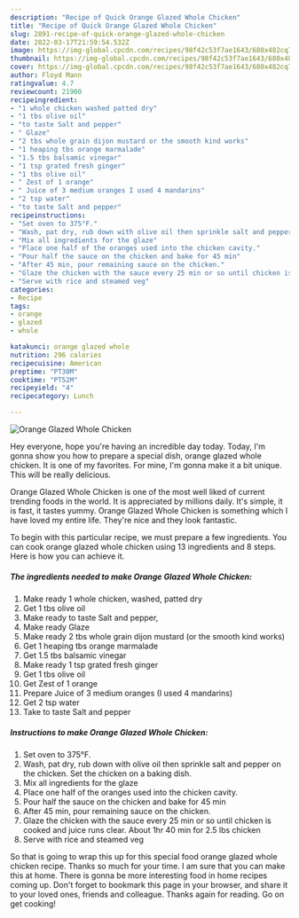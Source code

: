 ```yaml
---
description: "Recipe of Quick Orange Glazed Whole Chicken"
title: "Recipe of Quick Orange Glazed Whole Chicken"
slug: 2891-recipe-of-quick-orange-glazed-whole-chicken
date: 2022-03-17T21:59:54.532Z
image: https://img-global.cpcdn.com/recipes/98f42c53f7ae1643/680x482cq70/orange-glazed-whole-chicken-recipe-main-photo.jpg
thumbnail: https://img-global.cpcdn.com/recipes/98f42c53f7ae1643/680x482cq70/orange-glazed-whole-chicken-recipe-main-photo.jpg
cover: https://img-global.cpcdn.com/recipes/98f42c53f7ae1643/680x482cq70/orange-glazed-whole-chicken-recipe-main-photo.jpg
author: Floyd Mann
ratingvalue: 4.7
reviewcount: 21900
recipeingredient:
- "1 whole chicken washed patted dry"
- "1 tbs olive oil"
- "to taste Salt and pepper"
- " Glaze"
- "2 tbs whole grain dijon mustard or the smooth kind works"
- "1 heaping tbs orange marmalade"
- "1.5 tbs balsamic vinegar"
- "1 tsp grated fresh ginger"
- "1 tbs olive oil"
- " Zest of 1 orange"
- " Juice of 3 medium oranges I used 4 mandarins"
- "2 tsp water"
- "to taste Salt and pepper"
recipeinstructions:
- "Set oven to 375°F."
- "Wash, pat dry, rub down with olive oil then sprinkle salt and pepper on the chicken. Set the chicken on a baking dish."
- "Mix all ingredients for the glaze"
- "Place one half of the oranges used into the chicken cavity."
- "Pour half the sauce on the chicken and bake for 45 min"
- "After 45 min, pour remaining sauce on the chicken."
- "Glaze the chicken with the sauce every 25 min or so until chicken is cooked and juice runs clear. About 1hr 40 min for 2.5 lbs chicken"
- "Serve with rice and steamed veg"
categories:
- Recipe
tags:
- orange
- glazed
- whole

katakunci: orange glazed whole 
nutrition: 296 calories
recipecuisine: American
preptime: "PT30M"
cooktime: "PT52M"
recipeyield: "4"
recipecategory: Lunch

---
```



![Orange Glazed Whole Chicken](https://img-global.cpcdn.com/recipes/98f42c53f7ae1643/680x482cq70/orange-glazed-whole-chicken-recipe-main-photo.jpg)

Hey everyone, hope you're having an incredible day today. Today, I'm gonna show you how to prepare a special dish, orange glazed whole chicken. It is one of my favorites. For mine, I'm gonna make it a bit unique. This will be really delicious.

Orange Glazed Whole Chicken is one of the most well liked of current trending foods in the world. It is appreciated by millions daily. It's simple, it is fast, it tastes yummy. Orange Glazed Whole Chicken is something which I have loved my entire life. They're nice and they look fantastic.




To begin with this particular recipe, we must prepare a few ingredients. You can cook orange glazed whole chicken using 13 ingredients and 8 steps. Here is how you can achieve it.

<!--inarticleads1-->

##### The ingredients needed to make Orange Glazed Whole Chicken:

1. Make ready 1 whole chicken, washed, patted dry
1. Get 1 tbs olive oil
1. Make ready to taste Salt and pepper,
1. Make ready  Glaze
1. Make ready 2 tbs whole grain dijon mustard (or the smooth kind works)
1. Get 1 heaping tbs orange marmalade
1. Get 1.5 tbs balsamic vinegar
1. Make ready 1 tsp grated fresh ginger
1. Get 1 tbs olive oil
1. Get  Zest of 1 orange
1. Prepare  Juice of 3 medium oranges (I used 4 mandarins)
1. Get 2 tsp water
1. Take to taste Salt and pepper




<!--inarticleads2-->

##### Instructions to make Orange Glazed Whole Chicken:

1. Set oven to 375°F.
1. Wash, pat dry, rub down with olive oil then sprinkle salt and pepper on the chicken. Set the chicken on a baking dish.
1. Mix all ingredients for the glaze
1. Place one half of the oranges used into the chicken cavity.
1. Pour half the sauce on the chicken and bake for 45 min
1. After 45 min, pour remaining sauce on the chicken.
1. Glaze the chicken with the sauce every 25 min or so until chicken is cooked and juice runs clear. About 1hr 40 min for 2.5 lbs chicken
1. Serve with rice and steamed veg




So that is going to wrap this up for this special food orange glazed whole chicken recipe. Thanks so much for your time. I am sure that you can make this at home. There is gonna be more interesting food in home recipes coming up. Don't forget to bookmark this page in your browser, and share it to your loved ones, friends and colleague. Thanks again for reading. Go on get cooking!
